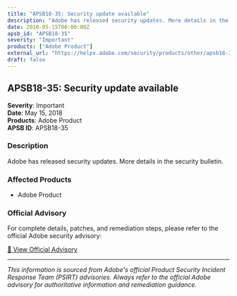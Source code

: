```yaml
---
title: "APSB18-35: Security update available"
description: "Adobe has released security updates. More details in the security bulletin."
date: 2018-05-15T00:00:00Z
apsb_id: "APSB18-35"
severity: "Important"
products: ["Adobe Product"]
external_url: "https://helpx.adobe.com/security/products/other/apsb18-35.html"
draft: false
---
```


## APSB18-35: Security update available

**Severity**: Important  
**Date**: May 15, 2018  
**Products**: Adobe Product  
**APSB ID**: APSB18-35

### Description

Adobe has released security updates. More details in the security bulletin.

### Affected Products

- Adobe Product


### Official Advisory

For complete details, patches, and remediation steps, please refer to the official Adobe security advisory:

[🔗 View Official Advisory](https://helpx.adobe.com/security/products/other/apsb18-35.html)

---

*This information is sourced from Adobe's official Product Security Incident Response Team (PSIRT) advisories. Always refer to the official Adobe advisory for authoritative information and remediation guidance.*
